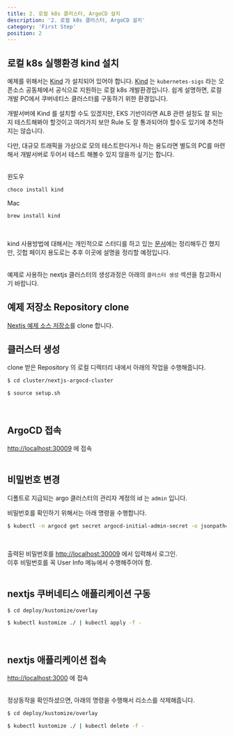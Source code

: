 ```yaml
---
title: 2. 로컬 k8s 클러스터, ArgoCD 설치
description: '2. 로컬 k8s 클러스터, ArgoCD 설치'
category: 'First Step'
position: 2
---
```


## 로컬 k8s 실행환경 kind 설치
예제를 위해서는 [Kind](https://kind.sigs.k8s.io/) 가 설치되어 있어야 합니다. [Kind](https://kind.sigs.k8s.io/) 는 `kubernetes-sigs` 라는 오픈소스 공동체에서 공식으로 지원하는 로컬 k8s 개발환경입니다. 쉽게 설명하면, 로컬 개발 PC에서 쿠버네티스 클러스터를 구동하기 위한 환경입니다.<Br>

개발서버에 Kind 를 설치할 수도 있겠지만, EKS 기반이라면 ALB 관련 설정도 잘 되는지 테스트해봐야 할것이고 여러가지 보안 Rule 도 잘 통과되어야 할수도 있기에 추천하지는 않습니다.<br>

다만, 대규모 트래픽을 가상으로 모의 테스트한다거나 하는 용도라면 별도의 PC를 마련해서 개발서버로 두어서 테스트 해볼수 있지 않을까 싶기는 합니다.<br>
<br>

윈도우
```bash
choco install kind
```

Mac
```bash
brew install kind
```
<br>

kind 사용방법에 대해서는 개인적으로 스터디를 하고 있는 [문서](https://github.com/chagchagchag/eks-k8s-docker-study-archive/blob/main/kind-cluster/%EC%BF%A0%EB%B2%84%EB%84%A4%ED%8B%B0%EC%8A%A4%20%EB%A1%9C%EC%BB%AC%20%EA%B0%9C%EB%B0%9C%20%ED%99%98%EA%B2%BD%EC%9C%BC%EB%A1%9C%20Kind%20%EB%A5%BC%20%EC%8D%A8%EB%B3%B4%EC%9E%90.md)에는 정리해두긴 했지만, 깃헙 페이지 용도로는 추후 이곳에 설명을 정리할 예정입니다.<br>
<br>

예제로 사용하는 nextjs 클러스터의 생성과정은 아래의 `클러스터 생성` 섹션을 참고하시기 바랍니다.



## 예제 저장소 Repository clone
[Nextjs 예제 소스 저장소](https://github.com/chagchagchag/nextjs-example-argocd-source)를 clone 합니다.
<br>

## 클러스터 생성
clone 받은 Repository 의 로컬 디렉터리 내에서 아래의 작업을 수행해줍니다.

```bash
$ cd cluster/nextjs-argocd-cluster

$ source setup.sh
```
<br>

## ArgoCD 접속
[http://localhost:30009](http://localhost:30009) 에 접속<br>
<br>

## 비밀번호 변경
디폴트로 지급되는 argo 클러스터의 관리자 계정의 id 는 `admin` 입니다.<br>

비밀번호를 확인하기 위해서는 아래 명령을 수행합니다.
```bash
$ kubectl -n argocd get secret argocd-initial-admin-secret -o jsonpath="{.data.password}" | base64 -d
```
<br>

출력된 비밀번호를 [http://localhost:30009](http://localhost:30009) 에서 입력해서 로그인.
<br>
이후 비밀번호를 꼭 User Info 메뉴에서 수행해주어야 함.<br>
<br>

## nextjs 쿠버네티스 애플리케이션 구동
```bash
$ cd deploy/kustomize/overlay

$ kubectl kustomize ./ | kubectl apply -f -

```
<br>

## nextjs 애플리케이션 접속
[http://localhost:3000](http://localhost:3000) 에 접속<br>
<br>

정상동작을 확인하셨으면, 아래의 명령을 수행해서 리소스를 삭제해줍니다.
```bash
$ cd deploy/kustomize/overlay

$ kubectl kustomize ./ | kubectl delete -f -
```
<br>
